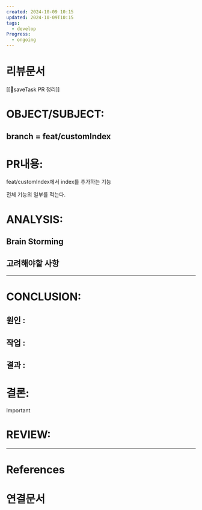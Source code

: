 ```yaml
---
created: 2024-10-09 10:15
updated: 2024-10-09T10:15
tags:
  - develop
Progress:
  - ongoing
---
```

# 리뷰문서
[[🌳saveTask PR 정리]]
# OBJECT/SUBJECT:
## branch = feat/customIndex
# PR내용:
feat/customIndex에서
index를 추가하는 기능

전체 기능의 일부를 적는다. 
# ANALYSIS:
## Brain Storming

## 고려해야할 사항


---
# CONCLUSION:

## 원인 :

## 작업 :

## 결과 :

# 결론:
>[!important]
# REVIEW:


---
# References

# 연결문서
